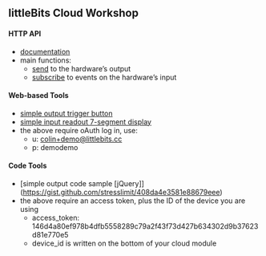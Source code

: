## littleBits Cloud Workshop

#### HTTP API
- [documentation](/endpoints)
- main functions:
  - [send](/api-http#-devices-device-id-output) to the hardware’s output
  - [subscribe](/api-http#post-2) to events on the hardware’s input

#### Web-based Tools
- [simple output trigger button](http://apps.littlebitscloud.cc/button)
- [simple input readout 7-segment display](http://apps.littlebitscloud.cc/number)
- the above require oAuth log in, use:
  - u: colin+demo@littlebits.cc
  - p: demodemo

#### Code Tools
- [simple output code sample \[jQuery]](https://gist.github.com/stresslimit/408da4e3581e88679eee)
- the above require an access token, plus the ID of the device you are using
  - access_token: 146d4a80ef978b4dfb5558289c79a2f43f73d427b634302d9b37623d81e770e5
  - device_id is written on the bottom of your cloud module
